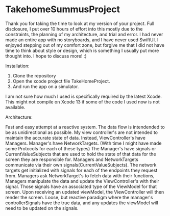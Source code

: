# TakehomeSummusProject
Thank you for taking the time to look at my version of your project.
Full disclosure, I put over 10 hours of effort into this mostly due to the constraints, the planning of my architecture, and trial and error.
I had never made an entire app with no storyboards, and I have never used SwiftUI. I enjoyed stepping out of my comfort zone, but forgive me that I did not have time to think about style or design, which is something I usually put more thought into. I hope to discuss more! :)

Installation:

1. Clone the repository
2. Open the xcode project file TakeHomeProject.
3. And run the app on a simulator.

I am not sure how much I used is specifically required by the latest Xcode. 
This might not compile on Xcode 13 if some of the code I used now is not available. 

Architecture:

Fast and easy attempt at a reactive system.
The data flow is intendended to be as unidirectional as possible. 
My view controller's are not intended to maintain the accurate state of data.
Instead, ViewController's have Managers.
Manager's have NetworkTargets. (With time I might have made some Protocols for each of these types)
The Manager's have signals or CurrentValueSubjects that are used to hold the state of that data for the screen they are responsible for.
Managers and NetworkTargets communicate via their own signals(CurrentValueSubjects). 
The network targets get initialized with signals for each of the endpoints they request from.
Managers ask NetworkTarget's to fetch data with their functions, Managers manipulate the data and update the ViewController's with their signal. Those signals have an associated type of the ViewModel for that screen. 
Upon receiving an updated viewModel, the ViewController will then render the screen. Loose, but reactive paradigm where the manager's controllerSignals have the true data, and any updates the viewModel will need to be updated on the signals.

